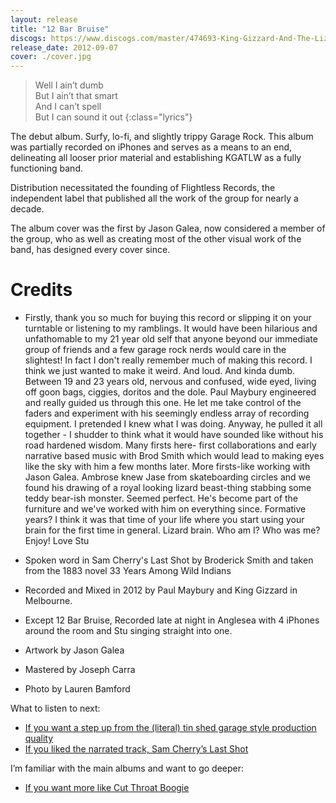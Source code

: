 ```yaml
---
layout: release
title: "12 Bar Bruise"
discogs: https://www.discogs.com/master/474693-King-Gizzard-And-The-Lizard-Wizard-12-Bar-Bruise
release_date: 2012-09-07
cover: ./cover.jpg
---
```


> Well I ain’t dumb  
> But I ain’t that smart  
> And I can’t spell  
> But I can sound it out
{:class="lyrics"}

The debut album. Surfy, lo-fi, and slightly trippy Garage Rock. This album was partially recorded on iPhones and serves as a means to an end, delineating all looser prior material and establishing KGATLW as a fully functioning band.

Distribution necessitated the founding of Flightless Records, the independent label that published all the work of the group for nearly a decade.

The album cover was the first by Jason Galea, now considered a member of the group, who as well as creating most of the other visual work of the band, has designed every cover since.

# Credits

* Firstly, thank you so much for buying this record or slipping it on your turntable or listening to my ramblings. It would have been hilarious and unfathomable to my 21 year old self that anyone beyond our immediate group of friends and a few garage rock nerds would care in the slightest! In fact I don't really remember much of making this record. I think we just wanted to make it weird. And loud. And kinda dumb. Between 19 and 23 years old, nervous and confused, wide eyed, living off goon bags, ciggies, doritos and the dole. Paul Maybury engineered and really guided us through this one. He let me take control of the faders and experiment with his seemingly endless array of recording equipment. I pretended I knew what I was doing. Anyway, he pulled it all together - I shudder to think what it would have sounded like without his road hardened wisdom. Many firsts here- first collaborations and early narrative based music with Brod Smith which would lead to making eyes like the sky with him a few months later. More firsts-like working with Jason Galea. Ambrose knew Jase from skateboarding circles and we found his drawing of a royal looking lizard beast-thing stabbing some teddy bear-ish monster. Seemed perfect. He's become part of the furniture and we've worked with him on everything since. Formative years? I think it was that time of your life where you start using your brain for the first time in general. Lizard brain. Who am I? Who was me? Enjoy! Love Stu   

* Spoken word in Sam Cherry's Last Shot by Broderick Smith and taken from the 1883 novel 33 Years Among Wild Indians  

* Recorded and Mixed in 2012 by Paul Maybury and King Gizzard in Melbourne.  
* Except 12 Bar Bruise, Recorded late at night in Anglesea with 4 iPhones around the room and Stu singing straight into one.  

* Artwork by Jason Galea  
* Mastered by Joseph Carra  
* Photo by Lauren Bamford  

What to listen to next:

*   [If you want a step up from the (literal) tin shed garage style production quality](../im-in-your-mind-fuzz)
*   [If you liked the narrated track, Sam Cherry’s Last Shot](../eyes-like-the-sky)

I’m familiar with the main albums and want to go deeper:

*   [If you want more like Cut Throat Boogie](../../the-murlocs)
